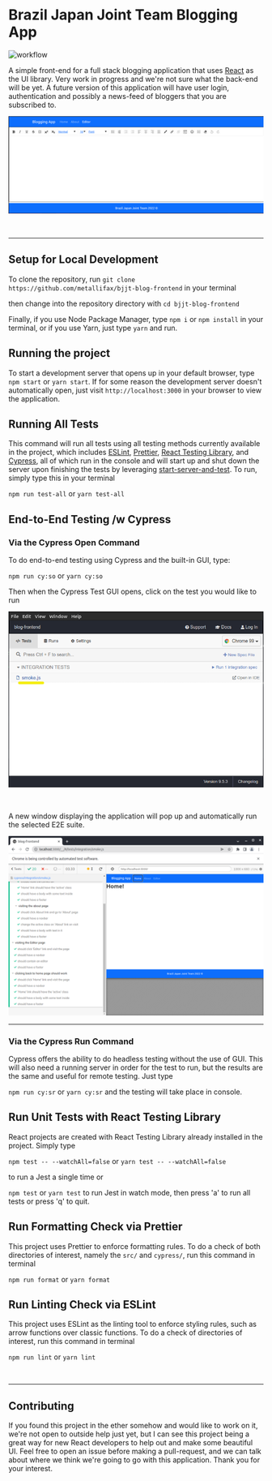 
# Brazil Japan Joint Team Blogging App


![workflow](https://github.com/Metallifax/bjjt-blog-frontend/actions/workflows/build_test_react.yml/badge.svg)

A simple front-end for a full stack blogging application that uses [React](https://reactjs.org/) as the 
UI library. Very work in progress and we're not sure what the back-end will be yet. A future version 
of this application will have user login, authentication and possibly a news-feed of bloggers that you are 
subscribed to.

![very early screen shot of the application](screens/github-screen.png)

<br>

---

## Setup for Local Development

To clone the repository, run `git clone https://github.com/metallifax/bjjt-blog-frontend` in your
terminal

then change into the repository directory with `cd bjjt-blog-frontend`

Finally, if you use Node Package Manager, type `npm i` or `npm install` in your terminal, 
or if you use Yarn, just type `yarn` and run.

## Running the project

To start a development server that opens up in your default browser, type `npm start` or `yarn start`. 
If for some reason the development server doesn't automatically open, just visit `http://localhost:3000` 
in your browser to view the application.

## Running All Tests

This command will run all tests using all testing methods currently available in the project, 
which includes [ESLint](https://eslint.org/), [Prettier](https://prettier.io/), 
[React Testing Library](https://testing-library.com/docs/react-testing-library/intro/), 
and [Cypress](https://www.cypress.io/), all of which run in the console and will start up and shut down 
the server upon finishing the tests by leveraging 
[start-server-and-test](https://github.com/bahmutov/start-server-and-test). To run, simply type this in 
your terminal 

`npm run test-all` or `yarn test-all`

## End-to-End Testing /w Cypress

### Via the Cypress Open Command

To do end-to-end testing using Cypress and the built-in GUI, type:

`npm run cy:so` or `yarn cy:so`

Then when the Cypress Test GUI opens, click on the test you would like to run

![Cypress example](screens/cypress-test-example.png)

<br>

A new window displaying the application will pop up and automatically run the selected E2E suite.

![Running the Cypress test](screens/cypress-run-test-example.png)

---

### Via the Cypress Run Command

Cypress offers the ability to do headless testing without the use of GUI. 
This will also need a running server in order for the test to run, but the results 
are the same and useful for remote testing. Just type 

`npm run cy:sr` or `yarn cy:sr` and the testing will take place in console.

## Run Unit Tests with React Testing Library

React projects are created with React Testing Library already installed in the project. Simply type

`npm test -- --watchAll=false` or `yarn test -- --watchAll=false` 

to run a Jest a single time or

`npm test` or `yarn test` to run Jest in watch mode, then press 'a' to run all tests or press 'q' to
quit.

## Run Formatting Check via Prettier

This project uses Prettier to enforce formatting rules. To do a check of both directories of interest, 
namely the `src/` and `cypress/`, run this command in terminal

`npm run format` or `yarn format`

## Run Linting Check via ESLint

This project uses ESLint as the linting tool to enforce styling rules, such as arrow functions over classic 
functions. To do a check of directories of interest, run this command in terminal

`npm run lint` or `yarn lint`

<br>

---

## Contributing

If you found this project in the ether somehow and would like to work on it, we're not open to outside help just yet, 
but I can see this project being a great way for new React developers to help out and make some beautiful UI. 
Feel free to open an issue before making a pull-request, and we can talk about where we think we're going to go with 
this application. Thank you for your interest.

<br>
